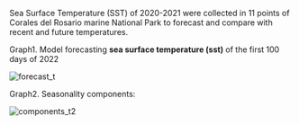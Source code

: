 Sea Surface Temperature (SST) of 2020-2021 were collected in 11 points of Corales del Rosario marine National Park to forecast and compare with recent and future temperatures.

Graph1. Model forecasting **sea surface temperature (sst)** of the first 100 days of 2022 

![forecast_t](https://user-images.githubusercontent.com/91697343/160747468-be990ed3-60bb-4ea5-8bf0-ec74018f9068.png)


Graph2. Seasonality components:

![components_t2](https://user-images.githubusercontent.com/91697343/160747632-4eeb026e-e331-4df1-8010-abb98c9de6e0.png)
